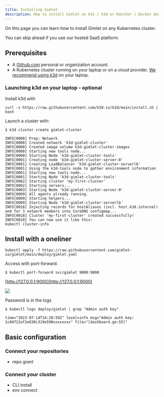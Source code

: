 ```yaml
---
title: Installing Gimlet
description: How to install Gimlet on k3s / k3d or Rancher / Docker Desktop or Minikube or kind
---
```



On this page you can learn how to install Gimlet on any Kubernetes cluster.

You can skip ahead if you use our hosted SaaS platform.

## Prerequisites

- A [Github.com](https://github.com) personal or organization account.
- A Kubernetes cluster running on your laptop or on a cloud provider. [We recommend using k3d](/blog/running-kubernetes-on-your-laptop-with-k3d) on your laptop.

### Launching k3d on your laptop - optional

Install k3d with

```
curl -s https://raw.githubusercontent.com/k3d-io/k3d/main/install.sh | bash
```

Launch a cluster with:

```
$ k3d cluster create gimlet-cluster

INFO[0000] Prep: Network                                
INFO[0000] Created network 'k3d-gimlet-cluster'       
INFO[0000] Created image volume k3d-gimlet-cluster-images 
INFO[0000] Starting new tools node...                   
INFO[0000] Starting Node 'k3d-gimlet-cluster-tools'   
INFO[0001] Creating node 'k3d-gimlet-cluster-server-0' 
INFO[0001] Creating LoadBalancer 'k3d-gimlet-cluster-serverlb' 
INFO[0001] Using the k3d-tools node to gather environment information 
INFO[0001] Starting new tools node...                   
INFO[0001] Starting Node 'k3d-gimlet-cluster-tools'   
INFO[0002] Starting cluster 'my-first-cluster'          
INFO[0002] Starting servers...                          
INFO[0003] Starting Node 'k3d-gimlet-cluster-server-0' 
INFO[0009] All agents already running.                  
INFO[0009] Starting helpers...                          
INFO[0009] Starting Node 'k3d-gimlet-cluster-serverlb' 
INFO[0016] Injecting records for hostAliases (incl. host.k3d.internal) and for 3 network members into CoreDNS configmap... 
INFO[0018] Cluster 'my-first-cluster' created successfully! 
INFO[0018] You can now use it like this:                
kubectl cluster-info
```

## Install with a oneliner

```
kubectl apply -f https://raw.githubusercontent.com/gimlet-io/gimlet/main/deploy/gimlet.yaml
```

Access with port-forward.

```
$ kubectl port-forward svc/gimlet 9000:9000
```

[http://127.0.0.1:9000](http://127.0.0.1:9000)

![](/admin-login.png)

Password is in the logs

```
$ kubectl logs deploy/gimlet | grep "Admin auth key"

time="2023-07-14T14:28:59Z" level=info msg="Admin auth key: 1c04722af2e830c319e590xxxxxxxx" file="[dashboard.go:55]"
```

## Basic configuration

### Connect your repositories
- repo grant

### Connect your cluster

- CLI install
- env connect
